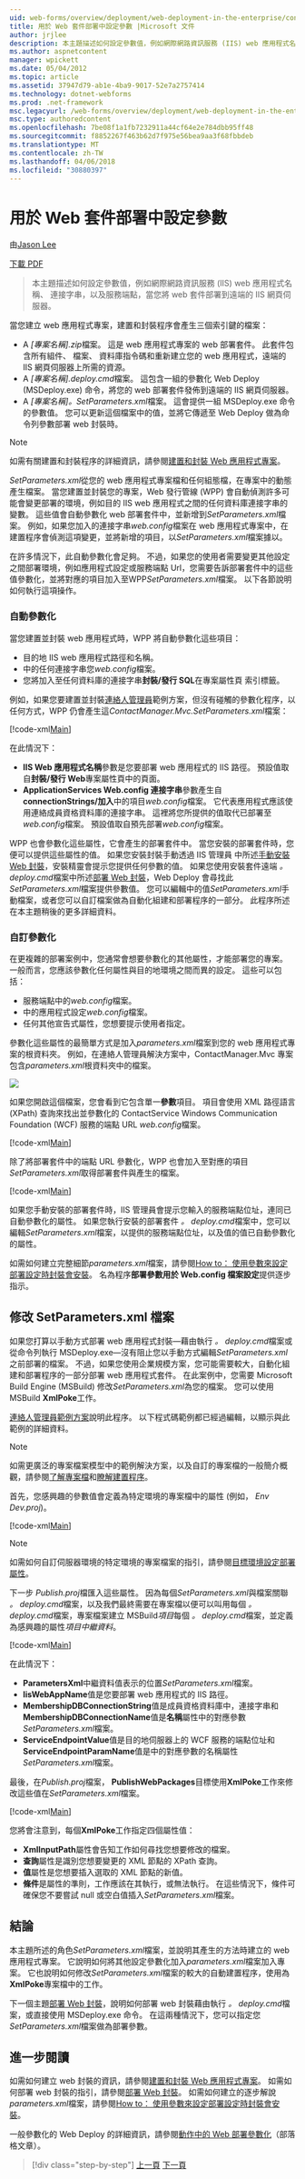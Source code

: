 ```yaml
---
uid: web-forms/overview/deployment/web-deployment-in-the-enterprise/configuring-parameters-for-web-package-deployment
title: 用於 Web 套件部署中設定參數 |Microsoft 文件
author: jrjlee
description: 本主題描述如何設定參數值，例如網際網路資訊服務 (IIS) web 應用程式名稱、 連接字串，以及服務端點...
ms.author: aspnetcontent
manager: wpickett
ms.date: 05/04/2012
ms.topic: article
ms.assetid: 37947d79-ab1e-4ba9-9017-52e7a2757414
ms.technology: dotnet-webforms
ms.prod: .net-framework
msc.legacyurl: /web-forms/overview/deployment/web-deployment-in-the-enterprise/configuring-parameters-for-web-package-deployment
msc.type: authoredcontent
ms.openlocfilehash: 7be08f1a1fb7232911a44cf64e2e784dbb95ff48
ms.sourcegitcommit: f8852267f463b62d7f975e56bea9aa3f68fbbdeb
ms.translationtype: MT
ms.contentlocale: zh-TW
ms.lasthandoff: 04/06/2018
ms.locfileid: "30880397"
---
```

<a name="configuring-parameters-for-web-package-deployment"></a>用於 Web 套件部署中設定參數
====================
由[Jason Lee](https://github.com/jrjlee)

[下載 PDF](https://msdnshared.blob.core.windows.net/media/MSDNBlogsFS/prod.evol.blogs.msdn.com/CommunityServer.Blogs.Components.WeblogFiles/00/00/00/63/56/8130.DeployingWebAppsInEnterpriseScenarios.pdf)

> 本主題描述如何設定參數值，例如網際網路資訊服務 (IIS) web 應用程式名稱、 連接字串，以及服務端點，當您將 web 套件部署到遠端的 IIS 網頁伺服器。


當您建立 web 應用程式專案，建置和封裝程序會產生三個索引鍵的檔案：

- A *[專案名稱].zip*檔案。 這是 web 應用程式專案的 web 部署套件。 此套件包含所有組件、 檔案、 資料庫指令碼和重新建立您的 web 應用程式，遠端的 IIS 網頁伺服器上所需的資源。
- A *[專案名稱].deploy.cmd*檔案。 這包含一組的參數化 Web Deploy (MSDeploy.exe) 命令，將您的 web 部署套件發佈到遠端的 IIS 網頁伺服器。
- A *[專案名稱]。SetParameters.xml*檔案。 這會提供一組 MSDeploy.exe 命令的參數值。 您可以更新這個檔案中的值，並將它傳遞至 Web Deploy 做為命令列參數部署 web 封裝時。

> [!NOTE]
> 如需有關建置和封裝程序的詳細資訊，請參閱[建置和封裝 Web 應用程式專案](building-and-packaging-web-application-projects.md)。


*SetParameters.xml*從您的 web 應用程式專案檔和任何組態檔，在專案中的動態產生檔案。 當您建置並封裝您的專案，Web 發行管線 (WPP) 會自動偵測許多可能會變更部署的環境，例如目的 IIS web 應用程式之間的任何資料庫連接字串的變數。 這些值會自動參數化 web 部署套件中，並新增到*SetParameters.xml*檔案。 例如，如果您加入的連接字串*web.config*檔案在 web 應用程式專案中，在建置程序會偵測這項變更，並將新增的項目，以*SetParameters.xml*檔案據以。

在許多情況下，此自動參數化會足夠。 不過，如果您的使用者需要變更其他設定之間部署環境，例如應用程式設定或服務端點 Url，您需要告訴部署套件中的這些值參數化，並將對應的項目加入至WPP*SetParameters.xml*檔案。 以下各節說明如何執行這項操作。

### <a name="automatic-parameterization"></a>自動參數化

當您建置並封裝 web 應用程式時，WPP 將自動參數化這些項目：

- 目的地 IIS web 應用程式路徑和名稱。
- 中的任何連接字串您*web.config*檔案。
- 您將加入至任何資料庫的連接字串**封裝/發行 SQL**在專案屬性頁 索引標籤。

例如，如果您要建置並封裝[連絡人管理員](the-contact-manager-solution.md)範例方案，但沒有碰觸的參數化程序，以任何方式，WPP 仍會產生這*ContactManager.Mvc.SetParameters.xml*檔案：


[!code-xml[Main](configuring-parameters-for-web-package-deployment/samples/sample1.xml)]


在此情況下：

- **IIS Web 應用程式名稱**參數是您要部署 web 應用程式的 IIS 路徑。 預設值取自**封裝/發行 Web**專案屬性頁中的頁面。
- **ApplicationServices Web.config 連接字串**參數產生自**connectionStrings/加入**中的項目*web.config*檔案。 它代表應用程式應該使用連絡成員資格資料庫的連接字串。 這裡將您所提供的值取代已部署至*web.config*檔案。 預設值取自預先部署*web.config*檔案。

WPP 也會參數化這些屬性，它會產生的部署套件中。 當您安裝的部署套件時，您便可以提供這些屬性的值。 如果您安裝封裝手動透過 IIS 管理員 中所述[手動安裝 Web 封裝](manually-installing-web-packages.md)，安裝精靈會提示您提供任何參數的值。 如果您使用安裝套件遠端 *。 deploy.cmd*檔案中所述[部署 Web 封裝](deploying-web-packages.md)，Web Deploy 會尋找此*SetParameters.xml*檔案提供參數值。 您可以編輯中的值*SetParameters.xml*手動檔案，或者您可以自訂檔案做為自動化組建和部署程序的一部分。 此程序所述在本主題稍後的更多詳細資料。

### <a name="custom-parameterization"></a>自訂參數化

在更複雜的部署案例中，您通常會想要參數化的其他屬性，才能部署您的專案。 一般而言，您應該參數化任何屬性與目的地環境之間而異的設定。 這些可以包括：

- 服務端點中的*web.config*檔案。
- 中的應用程式設定*web.config*檔案。
- 任何其他宣告式屬性，您想要提示使用者指定。

參數化這些屬性的最簡單方式是加入*parameters.xml*檔案到您的 web 應用程式專案的根資料夾。 例如，在連絡人管理員解決方案中，ContactManager.Mvc 專案包含*parameters.xml*根資料夾中的檔案。

![](configuring-parameters-for-web-package-deployment/_static/image1.png)

如果您開啟這個檔案，您會看到它包含單一**參數**項目。 項目會使用 XML 路徑語言 (XPath) 查詢來找出並參數化的 ContactService Windows Communication Foundation (WCF) 服務的端點 URL *web.config*檔案。


[!code-xml[Main](configuring-parameters-for-web-package-deployment/samples/sample2.xml)]


除了將部署套件中的端點 URL 參數化，WPP 也會加入至對應的項目*SetParameters.xml*取得部署套件與產生的檔案。


[!code-xml[Main](configuring-parameters-for-web-package-deployment/samples/sample3.xml)]


如果您手動安裝的部署套件時，IIS 管理員會提示您輸入的服務端點位址，連同已自動參數化的屬性。 如果您執行安裝的部署套件 *。 deploy.cmd*檔案中，您可以編輯*SetParameters.xml*檔案，以提供的服務端點位址，以及值的值已自動參數化的屬性。

如需如何建立完整細節*parameters.xml*檔案，請參閱[How to： 使用參數來設定部署設定時封裝會安裝](https://msdn.microsoft.com/library/ff398068.aspx)。 名為程序**部署參數用於 Web.config 檔案設定**提供逐步指示。

## <a name="modifying-the-setparametersxml-file"></a>修改 SetParameters.xml 檔案

如果您打算以手動方式部署 web 應用程式封裝&#x2014;藉由執行 *。 deploy.cmd*檔案或從命令列執行 MSDeploy.exe&#x2014;沒有阻止您以手動方式編輯*SetParameters.xml*之前部署的檔案。 不過，如果您使用企業規模方案，您可能需要較大，自動化組建和部署程序的一部分部署 web 應用程式套件。 在此案例中，您需要 Microsoft Build Engine (MSBuild) 修改*SetParameters.xml*為您的檔案。 您可以使用 MSBuild **XmlPoke**工作。

[連絡人管理員範例方案](the-contact-manager-solution.md)說明此程序。 以下程式碼範例都已經過編輯，以顯示與此範例的詳細資料。

> [!NOTE]
> 如需更廣泛的專案檔案模型中的範例解決方案，以及自訂的專案檔的一般簡介概觀，請參閱[了解專案檔](understanding-the-project-file.md)和[瞭解建置程序](understanding-the-build-process.md)。


首先，您感興趣的參數值會定義為特定環境的專案檔中的屬性 (例如， *Env Dev.proj*)。


[!code-xml[Main](configuring-parameters-for-web-package-deployment/samples/sample4.xml)]


> [!NOTE]
> 如需如何自訂伺服器環境的特定環境的專案檔案的指引，請參閱[目標環境設定部署屬性](../configuring-server-environments-for-web-deployment/configuring-deployment-properties-for-a-target-environment.md)。


下一步 *Publish.proj*檔匯入這些屬性。 因為每個*SetParameters.xml*與檔案關聯 *。 deploy.cmd*檔案，以及我們最終需要在專案檔以便可以叫用每個 *。 deploy.cmd*檔案，專案檔案建立 MSBuild*項目*每個 *。 deploy.cmd*檔案，並定義為感興趣的屬性*項目中繼資料*。


[!code-xml[Main](configuring-parameters-for-web-package-deployment/samples/sample5.xml)]


在此情況下：

- **ParametersXml**中繼資料值表示的位置*SetParameters.xml*檔案。
- **IisWebAppName**值是您要部署 web 應用程式的 IIS 路徑。
- **MembershipDBConnectionString**值是成員資格資料庫中，連接字串和**MembershipDBConnectionName**值是**名稱**屬性中的對應參數*SetParameters.xml*檔案。
- **ServiceEndpointValue**值是目的地伺服器上的 WCF 服務的端點位址和**ServiceEndpointParamName**值是中的對應參數的名稱屬性*SetParameters.xml*檔案。

最後，在*Publish.proj*檔案， **PublishWebPackages**目標使用**XmlPoke**工作來修改這些值在*SetParameters.xml*檔案。


[!code-xml[Main](configuring-parameters-for-web-package-deployment/samples/sample6.xml)]


您將會注意到，每個**XmlPoke**工作指定四個屬性值：

- **XmlInputPath**屬性會告知工作如何尋找您想要修改的檔案。
- **查詢**屬性是識別您想要變更的 XML 節點的 XPath 查詢。
- **值**屬性是您想要插入選取的 XML 節點的新值。
- **條件**是屬性的準則，工作應該在其執行，或無法執行。 在這些情況下，條件可確保您不要嘗試 null 或空白值插入*SetParameters.xml*檔案。

## <a name="conclusion"></a>結論

本主題所述的角色*SetParameters.xml*檔案，並說明其產生的方法時建立的 web 應用程式專案。 它說明如何將其他設定參數化加入*parameters.xml*檔案加入專案。 它也說明如何修改*SetParameters.xml*檔案的較大的自動建置程序，使用為**XmlPoke**專案檔中的工作。

下一個主題[部署 Web 封裝](deploying-web-packages.md)，說明如何部署 web 封裝藉由執行 *。 deploy.cmd*檔案，或直接使用 MSDeploy.exe 命令。 在這兩種情況下，您可以指定您*SetParameters.xml*檔案做為部署參數。

## <a name="further-reading"></a>進一步閱讀

如需如何建立 web 封裝的資訊，請參閱[建置和封裝 Web 應用程式專案](building-and-packaging-web-application-projects.md)。 如需如何部署 web 封裝的指引，請參閱[部署 Web 封裝](deploying-web-packages.md)。 如需如何建立的逐步解說*parameters.xml*檔案，請參閱[How to： 使用參數來設定部署設定時封裝會安裝](https://msdn.microsoft.com/library/ff398068.aspx)。

一般參數化的 Web Deploy 的詳細資訊，請參閱[動作中的 Web 部署參數化](https://go.microsoft.com/?linkid=9805119)（部落格文章）。

> [!div class="step-by-step"]
> [上一頁](building-and-packaging-web-application-projects.md)
> [下一頁](deploying-web-packages.md)

